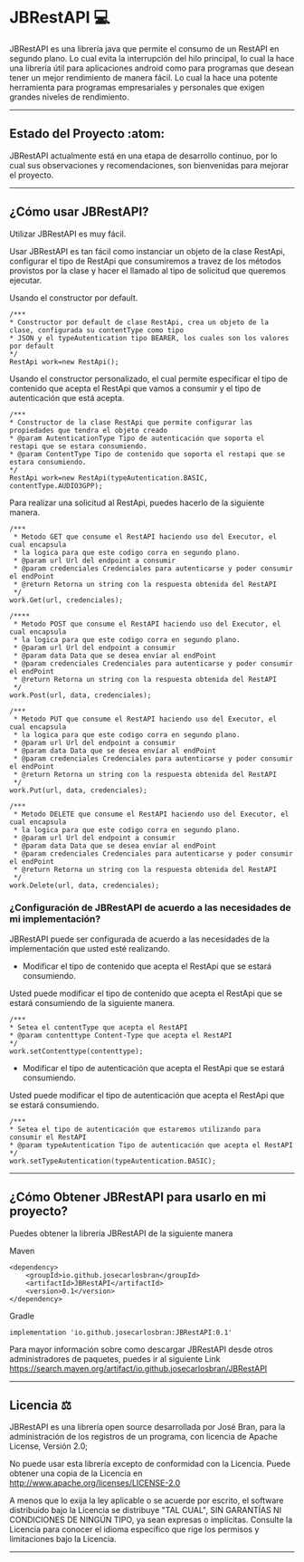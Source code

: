# JBRestAPI :computer:
JBRestAPI es una librería java que permite el consumo de un RestAPI en segundo plano.
Lo cual evita la interrupción del hilo principal, lo cual la hace una librería útil para aplicaciones android como para 
programas que desean tener un mejor rendimiento de manera fácil. Lo cual la hace una potente herramienta para programas 
empresariales y personales que exigen grandes niveles de rendimiento.
* * *
## Estado del Proyecto :atom:
JBRestAPI actualmente está en una etapa de desarrollo continuo, por lo cual sus observaciones y recomendaciones,
son bienvenidas para mejorar el proyecto.
***

## ¿Cómo usar JBRestAPI?
Utilizar JBRestAPI es muy fácil.

Usar JBRestAPI es tan fácil como instanciar un objeto de la clase RestApi, configurar el tipo de RestApi que consumiremos
a travez de los métodos provistos por la clase y hacer el llamado al tipo de solicitud que queremos ejecutar.

Usando el constructor por default.
~~~
/***
* Constructor por default de clase RestApi, crea un objeto de la clase, configurada su contentType como tipo
* JSON y el typeAutentication tipo BEARER, los cuales son los valores por default
*/
RestApi work=new RestApi();
~~~

Usando el constructor personalizado, el cual permite especificar el tipo de contenido que acepta el RestApi que vamos a consumir
y el tipo de autenticación que está acepta.
~~~
/***
* Constructor de la clase RestApi que permite configurar las propiedades que tendra el objeto creado
* @param AutenticationType Tipo de autenticación que soporta el restapi que se estara consumiendo.
* @param ContentType Tipo de contenido que soporta el restapi que se estara consumiendo.
*/
RestApi work=new RestApi(typeAutentication.BASIC, contentType.AUDIO3GPP);
~~~


Para realizar una solicitud al RestApi, puedes hacerlo de la siguiente manera.
~~~
/***
 * Metodo GET que consume el RestAPI haciendo uso del Executor, el cual encapsula
 * la logica para que este codigo corra en segundo plano.
 * @param url Url del endpoint a consumir
 * @param credenciales Credenciales para autenticarse y poder consumir el endPoint
 * @return Retorna un string con la respuesta obtenida del RestAPI
 */
work.Get(url, credenciales);

/****
 * Metodo POST que consume el RestAPI haciendo uso del Executor, el cual encapsula
 * la logica para que este codigo corra en segundo plano.
 * @param url Url del endpoint a consumir
 * @param data Data que se desea envíar al endPoint
 * @param credenciales Credenciales para autenticarse y poder consumir el endPoint
 * @return Retorna un string con la respuesta obtenida del RestAPI
 */
work.Post(url, data, credenciales);

/***
 * Metodo PUT que consume el RestAPI haciendo uso del Executor, el cual encapsula
 * la logica para que este codigo corra en segundo plano.
 * @param url Url del endpoint a consumir
 * @param data Data que se desea envíar al endPoint
 * @param credenciales Credenciales para autenticarse y poder consumir el endPoint
 * @return Retorna un string con la respuesta obtenida del RestAPI
 */
work.Put(url, data, credenciales);

/***
 * Metodo DELETE que consume el RestAPI haciendo uso del Executor, el cual encapsula
 * la logica para que este codigo corra en segundo plano.
 * @param url Url del endpoint a consumir
 * @param data Data que se desea envíar al endPoint
 * @param credenciales Credenciales para autenticarse y poder consumir el endPoint
 * @return Retorna un string con la respuesta obtenida del RestAPI
 */
work.Delete(url, data, credenciales);
~~~



### ¿Configuración de JBRestAPI de acuerdo a las necesidades de mi implementación?

JBRestAPI puede ser configurada de acuerdo a las necesidades de la implementación que usted esté realizando.

- Modificar el tipo de contenido que acepta el RestApi que se estará consumiendo.

Usted puede modificar el tipo de contenido que acepta el RestApi que se estará consumiendo de la siguiente manera.
~~~
/***
* Setea el contentType que acepta el RestAPI
* @param contenttype Content-Type que acepta el RestAPI
*/
work.setContenttype(contenttype);
~~~


- Modificar el tipo de autenticación que acepta el RestApi que se estará consumiendo.

Usted puede modificar el tipo de autenticación que acepta el RestApi que se estará consumiendo.
~~~
/***
* Setea el tipo de autenticación que estaremos utilizando para consumir el RestAPI
* @param typeAutentication Tipo de autenticación que acepta el RestAPI
*/
work.setTypeAutentication(typeAutentication.BASIC);
~~~



* * *

## ¿Cómo Obtener JBRestAPI para usarlo en mi proyecto?
Puedes obtener la librería JBRestAPI de la siguiente manera

Maven
~~~
<dependency>
    <groupId>io.github.josecarlosbran</groupId>
    <artifactId>JBRestAPI</artifactId>
    <version>0.1</version>
</dependency>
~~~

Gradle
~~~
implementation 'io.github.josecarlosbran:JBRestAPI:0.1'
~~~

Para mayor información sobre como descargar JBRestAPI desde otros
administradores de paquetes, puedes ir al siguiente Link
<https://search.maven.org/artifact/io.github.josecarlosbran/JBRestAPI>

***

## Licencia :balance_scale:
JBRestAPI es una librería open source desarrollada por José Bran, para la administración
de los registros de un programa, con licencia de Apache License, Versión 2.0;

No puede usar esta librería excepto de conformidad con la Licencia.
Puede obtener una copia de la Licencia en http://www.apache.org/licenses/LICENSE-2.0

A menos que lo exija la ley aplicable o se acuerde por escrito, el software
distribuido bajo la Licencia se distribuye "TAL CUAL",
SIN GARANTÍAS NI CONDICIONES DE NINGÚN TIPO, ya sean expresas o implícitas.
Consulte la Licencia para conocer el idioma específico que rige los permisos y
limitaciones bajo la Licencia.

***
